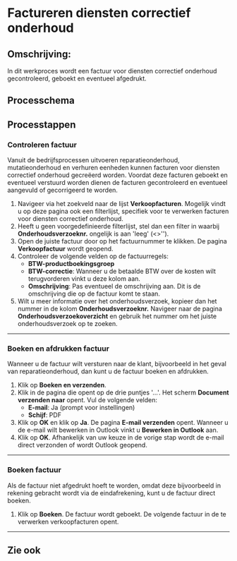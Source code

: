 # Factureren diensten correctief onderhoud 

## Omschrijving:
In dit werkproces wordt een factuur voor diensten correctief onderhoud gecontroleerd, geboekt en eventueel afgedrukt. 

## Processchema

## Processtappen

### Controleren factuur

Vanuit de bedrijfsprocessen uitvoeren reparatieonderhoud, mutatieonderhoud  en verhuren eenheden kunnen facturen voor diensten correctief onderhoud gecreëerd worden. Voordat deze facturen geboekt en eventueel verstuurd worden dienen de facturen gecontroleerd en eventueel aangevuld of gecorrigeerd te worden.

 1. Navigeer via het zoekveld naar de lijst **Verkoopfacturen**. Mogelijk vindt u op deze pagina ook een filterlijst, specifiek voor te verwerken facturen voor diensten correctief onderhoud.
 2. Heeft u geen voorgedefinieerde filterlijst, stel dan een filter in waarbij **Onderhoudsverzoeknr.** ongelijk is aan 'leeg' (<>'').
 3. Open de juiste factuur door op het factuurnummer te klikken. De pagina **Verkoopfactuur** wordt geopend.
 4. Controleer de volgende velden op de factuurregels:
	* **BTW-productboekingsgroep**
	* **BTW-correctie**: Wanneer u de betaalde BTW over de kosten wilt terugvorderen vinkt u deze kolom aan.
	* **Omschrijving**: Pas eventueel de omschrijving aan. Dit is de omschrijving die op de factuur komt te staan.
 5. Wilt u meer informatie over het onderhoudsverzoek, kopieer dan het nummer in de kolom **Onderhoudsverzoeknr.** Navigeer naar de pagina **Onderhoudsverzoekoverzicht** en gebruik het nummer om het juiste onderhoudsverzoek op te zoeken. 

<hr>

### Boeken en afdrukken factuur

Wanneer u de factuur wilt versturen naar de klant, bijvoorbeeld in het geval van reparatieonderhoud, dan kunt u de factuur boeken en afdrukken. 

 1. Klik op **Boeken en verzenden**.
 2. Klik in de pagina die opent op de drie puntjes '...'. Het scherm **Document verzenden naar** opent. Vul de volgende velden:
	* **E-mail**: Ja (prompt voor instellingen)
	* **Schijf**: PDF
 3. Klik op **OK** en klik op **Ja**. De pagina **E-mail verzenden** opent. Wanneer u de e-mail wilt bewerken in Outlook vinkt u **Bewerken in Outlook** aan. 
 4. Klik op **OK**. Afhankelijk van uw keuze in de vorige stap wordt de e-mail direct verzonden of wordt Outlook geopend.

<hr>

### Boeken factuur

Als de factuur niet afgedrukt hoeft te worden, omdat deze bijvoorbeeld in rekening gebracht wordt via de eindafrekening, kunt u de factuur direct boeken. 

 1. Klik op **Boeken**. De factuur wordt geboekt. De volgende factuur in de te verwerken verkoopfacturen opent. 

<hr>

## Zie ook

<!--stackedit_data:
eyJoaXN0b3J5IjpbMTA2NDYxMzY4OV19
-->